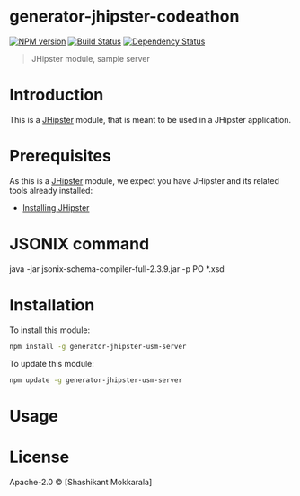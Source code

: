# generator-jhipster-codeathon
[![NPM version][npm-image]][npm-url] [![Build Status][travis-image]][travis-url] [![Dependency Status][daviddm-image]][daviddm-url]
> JHipster module, sample server

# Introduction

This is a [JHipster](http://jhipster.github.io/) module, that is meant to be used in a JHipster application.

# Prerequisites

As this is a [JHipster](http://jhipster.github.io/) module, we expect you have JHipster and its related tools already installed:

- [Installing JHipster](https://jhipster.github.io/installation.html)

# JSONIX command
java -jar jsonix-schema-compiler-full-2.3.9.jar -p PO *.xsd

# Installation

To install this module:

```bash
npm install -g generator-jhipster-usm-server
```

To update this module:
```bash
npm update -g generator-jhipster-usm-server
```

# Usage

# License

Apache-2.0 © [Shashikant Mokkarala]

[npm-image]: https://img.shields.io/npm/v/generator-jhipster-usm-server.svg
[npm-url]: https://npmjs.org/package/generator-jhipster-usm-server
[travis-image]: https://travis-ci.org/prokarma/generator-jhipster-usm-server.svg?branch=master
[travis-url]: https://travis-ci.org/prokarma/generator-jhipster-usm-server
[daviddm-image]: https://david-dm.org/prokarma/generator-jhipster-usm-server.svg?theme=shields.io
[daviddm-url]: https://david-dm.org/prokarma/generator-jhipster-module
